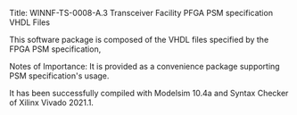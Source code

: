 Title: WINNF-TS-0008-A.3 Transceiver Facility PFGA PSM specification VHDL Files

This software package is composed of the VHDL files specified by the FPGA PSM specification, 

Notes of Importance: It is provided as a convenience package supporting PSM specification's usage. 

It has been successfully compiled with Modelsim 10.4a and Syntax Checker of Xilinx Vivado 2021.1.